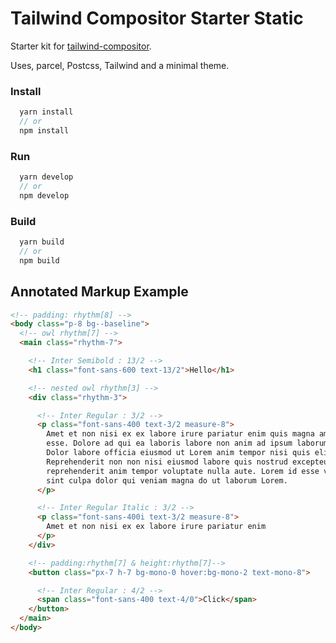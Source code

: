 # Tailwind Compositor Starter Static

Starter kit for [tailwind-compositor](https://github.com/a7sc11u/tailwind-compositor).

Uses, parcel, Postcss, Tailwind and a minimal theme.

### Install

```js
  yarn install
  // or
  npm install
```

### Run

```js
  yarn develop
  // or
  npm develop
```

### Build

```js
  yarn build
  // or
  npm build
```

## Annotated Markup Example

```html
<!-- padding: rhythm[8] -->
<body class="p-8 bg--baseline">
  <!-- owl rhythm[7] -->
  <main class="rhythm-7">

    <!-- Inter Semibold : 13/2 -->
    <h1 class="font-sans-600 text-13/2">Hello</h1>

    <!-- nested owl rhythm[3] -->
    <div class="rhythm-3">

      <!-- Inter Regular : 3/2 -->
      <p class="font-sans-400 text-3/2 measure-8">
        Amet et non nisi ex ex labore irure pariatur enim quis magna amet est
        esse. Dolore ad qui ea laboris labore non anim ad ipsum laborum est.
        Dolor labore officia eiusmod ut Lorem anim tempor nisi quis elit.
        Reprehenderit non non nisi eiusmod labore quis nostrud excepteur
        reprehenderit anim tempor voluptate nulla aute. Lorem id esse veniam
        sint culpa dolor qui veniam magna do ut laborum Lorem.
      </p>

      <!-- Inter Regular Italic : 3/2 -->
      <p class="font-sans-400i text-3/2 measure-8">
        Amet et non nisi ex ex labore irure pariatur enim
      </p>
    </div>

    <!-- padding:rhythm[7] & height:rhythm[7]-->
    <button class="px-7 h-7 bg-mono-0 hover:bg-mono-2 text-mono-8">

      <!-- Inter Regular : 4/2 -->
      <span class="font-sans-400 text-4/0">Click</span>
    </button>
  </main>
</body>
```
